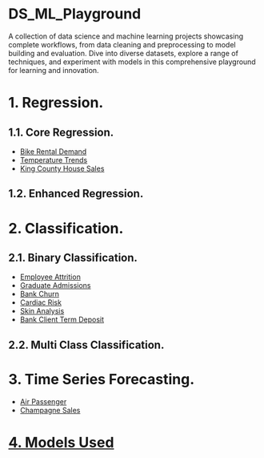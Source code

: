 # DS_ML_Playground
A collection of data science and machine learning projects showcasing complete workflows, from data cleaning and 
preprocessing to model building and evaluation. Dive into diverse datasets, explore a range of techniques, and 
experiment with models in this comprehensive playground for learning and innovation.

# 1. Regression.
## 1.1. Core Regression.
- [Bike Rental Demand](a.%20Overview/Bike%20Rental%20Demand.md)
- [Temperature Trends](a.%20Overview/Temperature%20Trends.md)
- [King County House Sales](a.%20Overview/King%20County%20House%20Sales.md)

## 1.2. Enhanced Regression.

# 2. Classification.
## 2.1. Binary Classification.
- [Employee Attrition](a.%20Overview/Employee%20Attrition.md)
- [Graduate Admissions](a.%20Overview/Graduate%20Admissions.md)
- [Bank Churn](a.%20Overview/Bank%20Churn.md)
- [Cardiac Risk](a.%20Overview/Cardiac%20Risk.md)
- [Skin Analysis](a.%20Overview/Skin%20Analysis.md)
- [Bank Client Term Deposit](a.%20Overview/Bank%20Client%20Term%20Deposit.md)

## 2.2. Multi Class Classification.

# 3. Time Series Forecasting.
- [Air Passenger](a.%20Overview/Air%20Passenger.md)
- [Champagne Sales](a.%20Overview/Champagne%20Sales.md)

# [4. Models Used](Models%20Used.xlsx)